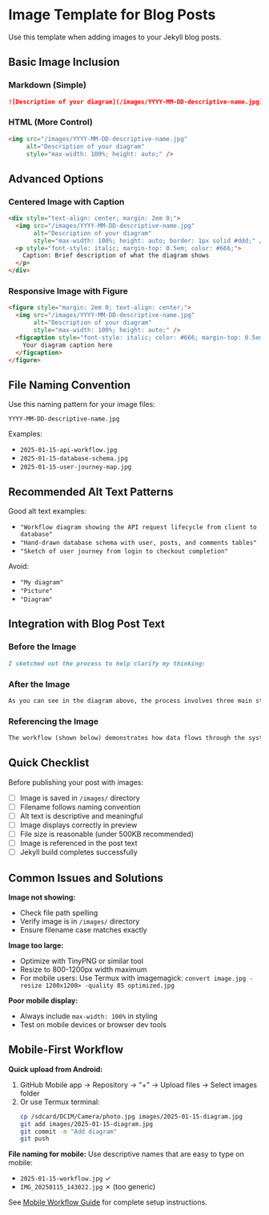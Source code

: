 # Image Template for Blog Posts

Use this template when adding images to your Jekyll blog posts.

## Basic Image Inclusion

### Markdown (Simple)
```markdown
![Description of your diagram](/images/YYYY-MM-DD-descriptive-name.jpg)
```

### HTML (More Control)
```html
<img src="/images/YYYY-MM-DD-descriptive-name.jpg" 
     alt="Description of your diagram" 
     style="max-width: 100%; height: auto;" />
```

## Advanced Options

### Centered Image with Caption
```html
<div style="text-align: center; margin: 2em 0;">
  <img src="/images/YYYY-MM-DD-descriptive-name.jpg" 
       alt="Description of your diagram" 
       style="max-width: 100%; height: auto; border: 1px solid #ddd;" />
  <p style="font-style: italic; margin-top: 0.5em; color: #666;">
    Caption: Brief description of what the diagram shows
  </p>
</div>
```

### Responsive Image with Figure
```html
<figure style="margin: 2em 0; text-align: center;">
  <img src="/images/YYYY-MM-DD-descriptive-name.jpg" 
       alt="Description of your diagram" 
       style="max-width: 100%; height: auto;" />
  <figcaption style="font-style: italic; color: #666; margin-top: 0.5em;">
    Your diagram caption here
  </figcaption>
</figure>
```

## File Naming Convention

Use this naming pattern for your image files:
```
YYYY-MM-DD-descriptive-name.jpg
```

Examples:
- `2025-01-15-api-workflow.jpg`
- `2025-01-15-database-schema.jpg`
- `2025-01-15-user-journey-map.jpg`

## Recommended Alt Text Patterns

Good alt text examples:
- `"Workflow diagram showing the API request lifecycle from client to database"`
- `"Hand-drawn database schema with user, posts, and comments tables"`
- `"Sketch of user journey from login to checkout completion"`

Avoid:
- `"My diagram"`
- `"Picture"`
- `"Diagram"`

## Integration with Blog Post Text

### Before the Image
```markdown
I sketched out the process to help clarify my thinking:
```

### After the Image
```markdown
As you can see in the diagram above, the process involves three main stages...
```

### Referencing the Image
```markdown
The workflow (shown below) demonstrates how data flows through the system.
```

## Quick Checklist

Before publishing your post with images:

- [ ] Image is saved in `/images/` directory
- [ ] Filename follows naming convention
- [ ] Alt text is descriptive and meaningful
- [ ] Image displays correctly in preview
- [ ] File size is reasonable (under 500KB recommended)
- [ ] Image is referenced in the post text
- [ ] Jekyll build completes successfully

## Common Issues and Solutions

**Image not showing:**
- Check file path spelling
- Verify image is in `/images/` directory
- Ensure filename case matches exactly

**Image too large:**
- Optimize with TinyPNG or similar tool
- Resize to 800-1200px width maximum
- For mobile users: Use Termux with imagemagick: `convert image.jpg -resize 1200x1200> -quality 85 optimized.jpg`

**Poor mobile display:**
- Always include `max-width: 100%` in styling
- Test on mobile devices or browser dev tools

## Mobile-First Workflow

**Quick upload from Android:**
1. GitHub Mobile app → Repository → "+" → Upload files → Select images folder
2. Or use Termux terminal:
   ```bash
   cp /sdcard/DCIM/Camera/photo.jpg images/2025-01-15-diagram.jpg
   git add images/2025-01-15-diagram.jpg
   git commit -m "Add diagram"
   git push
   ```

**File naming for mobile:**
Use descriptive names that are easy to type on mobile:
- `2025-01-15-workflow.jpg` ✓
- `IMG_20250115_143022.jpg` ✗ (too generic)

See [Mobile Workflow Guide](mobile-workflow-guide.md) for complete setup instructions.